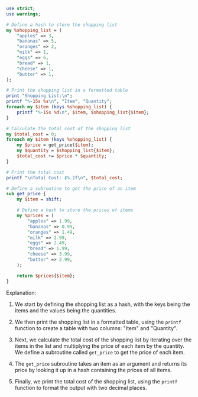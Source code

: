 ```perl
use strict;
use warnings;

# Define a hash to store the shopping list
my %shopping_list = (
    "apples" => 3,
    "bananas" => 5,
    "oranges" => 2,
    "milk" => 1,
    "eggs" => 6,
    "bread" => 1,
    "cheese" => 1,
    "butter" => 1,
);

# Print the shopping list in a formatted table
print "Shopping List:\n";
printf "%-15s %s\n", "Item", "Quantity";
foreach my $item (keys %shopping_list) {
    printf "%-15s %d\n", $item, $shopping_list{$item};
}

# Calculate the total cost of the shopping list
my $total_cost = 0;
foreach my $item (keys %shopping_list) {
    my $price = get_price($item);
    my $quantity = $shopping_list{$item};
    $total_cost += $price * $quantity;
}

# Print the total cost
printf "\nTotal Cost: $%.2f\n", $total_cost;

# Define a subroutine to get the price of an item
sub get_price {
    my $item = shift;

    # Define a hash to store the prices of items
    my %prices = (
        "apples" => 1.99,
        "bananas" => 0.99,
        "oranges" => 1.49,
        "milk" => 2.99,
        "eggs" => 2.49,
        "bread" => 1.99,
        "cheese" => 3.99,
        "butter" => 2.99,
    );

    return $prices{$item};
}
```

Explanation:

1. We start by defining the shopping list as a hash, with the keys being the items and the values being the quantities.


2. We then print the shopping list in a formatted table, using the `printf` function to create a table with two columns: "Item" and "Quantity".


3. Next, we calculate the total cost of the shopping list by iterating over the items in the list and multiplying the price of each item by the quantity. We define a subroutine called `get_price` to get the price of each item.


4. The `get_price` subroutine takes an item as an argument and returns its price by looking it up in a hash containing the prices of all items.


5. Finally, we print the total cost of the shopping list, using the `printf` function to format the output with two decimal places.